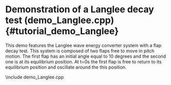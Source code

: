 Demonstration of a Langlee decay test (demo_Langlee.cpp) {#tutorial_demo_Langlee}
=============================================================

This demo features the Langlee wave energy converter system with a flap decay test. This system
is composed of two flaps free to move in pitch motion. The first flap has an initial angle equal to 10 degrees
and the second one is at its equilibrium position. At t=0s the first flap is free to
return to its equilibrium position and oscillate around the this position.

\include demo_Langlee.cpp